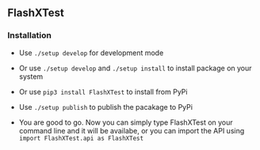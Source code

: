 ## FlashXTest

### Installation

- Use `./setup develop` for development mode

- Or use `./setup develop` and `./setup install` to install package on your system

- Or use `pip3 install FlashXTest` to install from PyPi

- Use `./setup publish` to publish the pacakage to PyPi

- You are good to go. Now you can simply type FlashXTest on your command line and it will be availabe, or you can import the API using `import FlashXTest.api as FlashXTest`
